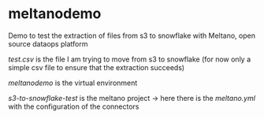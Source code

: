 # meltanodemo
Demo to test the extraction of files from s3 to snowflake with Meltano, open source dataops platform

_test.csv_ is the file I am trying to move from s3 to snowflake (for now only a simple csv file to ensure that the extraction succeeds)

_meltanodemo_ is the virtual environment 

_s3-to-snowflake-test_ is the meltano project -> here there is the _meltano.yml_ with the configuration of the connectors 

